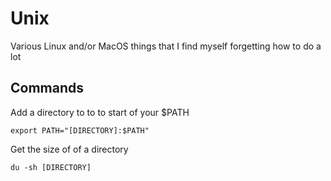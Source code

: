 # Unix

Various Linux and/or MacOS things that I find myself forgetting how to do a lot

## Commands

Add a directory to to to start of your $PATH
```shell
export PATH="[DIRECTORY]:$PATH"
```

Get the size of of a directory
```shell
du -sh [DIRECTORY]
```
